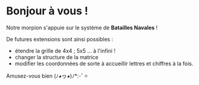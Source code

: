 # Bonjour à vous !
Notre morpion s'appuie sur le système de **Batailles Navales** !

De futures extensions sont ainsi possibles :
  * étendre la grille de 4x4 ; 5x5 ... à l'infini !
  * changer la structure de la matrice
  * modifier les coordonnées de sorte à accueillir lettres et chiffres à la fois.

Amusez-vous bien   (ﾉ◕ヮ◕)ﾉ*:･ﾟ✧ 
